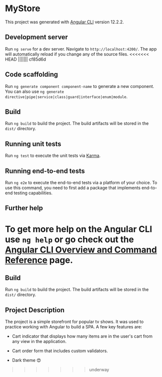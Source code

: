 # MyStore

This project was generated with [Angular CLI](https://github.com/angular/angular-cli) version 12.2.2.

## Development server

Run `ng serve` for a dev server. Navigate to `http://localhost:4200/`. The app will automatically reload if you change any of the source files.
<<<<<<< HEAD
||||||| cf85d6d

## Code scaffolding

Run `ng generate component component-name` to generate a new component. You can also use `ng generate directive|pipe|service|class|guard|interface|enum|module`.

## Build

Run `ng build` to build the project. The build artifacts will be stored in the `dist/` directory.

## Running unit tests

Run `ng test` to execute the unit tests via [Karma](https://karma-runner.github.io).

## Running end-to-end tests

Run `ng e2e` to execute the end-to-end tests via a platform of your choice. To use this command, you need to first add a package that implements end-to-end testing capabilities.

## Further help

To get more help on the Angular CLI use `ng help` or go check out the [Angular CLI Overview and Command Reference](https://angular.io/cli) page.
=======

## Build

Run `ng build` to build the project. The build artifacts will be stored in the `dist/` directory.

## Project Description

The project is a simple storefront for popular tv shows. It was used to practice working with Angular to build a SPA. A few key features are:

- Cart indicator that displays how many items are in the user's cart from any view in the application.

- Cart order form that includes custom validators.

- Dark theme 😍
>>>>>>> underway
